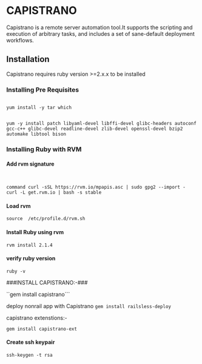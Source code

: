 # CAPISTRANO

Capistrano is a remote server automation tool.It supports the scripting and execution of arbitrary tasks, and includes a set of sane-default deployment workflows.

## Installation
Capistrano requires ruby version >=2.x.x to
be installed

### Installing Pre Requisites


```

yum install -y tar which


yum -y install patch libyaml-devel libffi-devel glibc-headers autoconf gcc-c++ glibc-devel readline-devel zlib-devel openssl-devel bzip2 automake libtool bison

```

### Installing Ruby with RVM

#### Add rvm signature
```


command curl -sSL https://rvm.io/mpapis.asc | sudo gpg2 --import -
curl -L get.rvm.io | bash -s stable

```

#### Load rvm

``` source  /etc/profile.d/rvm.sh ```


#### Install Ruby using rvm
```rvm install 2.1.4```

#### verify ruby version

```ruby -v```

###INSTALL CAPISTRANO:-###

``gem install capistrano```

deploy nonrail app with Capistrano
```gem install railsless-deploy```

capistrano extenstions:-

```gem install capistrano-ext```


#### Create ssh keypair

```
ssh-keygen -t rsa

```
